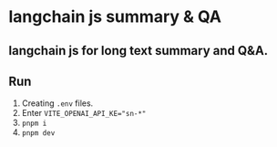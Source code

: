 # langchain js summary & QA

## langchain js for long text summary and Q&A.

## Run

1. Creating `.env` files.
2. Enter `VITE_OPENAI_API_KE="sn-*"`
3. `pnpm i`
4. `pnpm dev`
